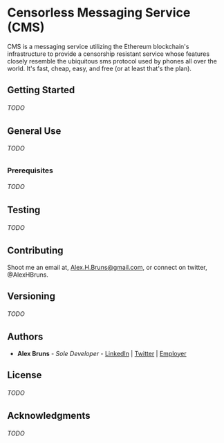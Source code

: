 # Censorless Messaging Service (CMS)

CMS is a messaging service utilizing the Ethereum blockchain's infrastructure to provide a censorship resistant service whose features closely resemble the ubiquitous sms protocol used by phones all over the world. It's fast, cheap, easy, and free (or at least that's the plan).

## Getting Started

###### TODO

## General Use

###### TODO

### Prerequisites

###### TODO

## Testing

###### TODO

## Contributing

Shoot me an email at, Alex.H.Bruns@gmail.com, or connect on twitter, @AlexHBruns.

## Versioning

###### TODO

## Authors

* **Alex Bruns** - *Sole Developer* - [LinkedIn](https://www.linkedin.com/in/alexbruns/) | [Twitter](https://twitter.com/AlexHBruns) | [Employer](https://topl.co/)

## License

###### TODO

## Acknowledgments

###### TODO